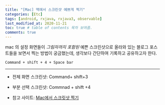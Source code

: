 ```yaml
---
title: "[Mac] 맥에서 스크린샷 예쁘게 찍기"
categories: [Etc]
tags: [android, rxjava, rxjava3, observable]
last_modified_at: 2020-11-21
toc: true # table of contents 목차 보여줌.
comments: true
---
```


mac 의 설정 화면들이 *그림자까지 포함된* 예쁜 스크린샷으로 올라와 있는 블로그 포스트들을 보면서
찍는 방법이 궁금했는데, 생각보다 간단하여 기록하고 공유하고자 한다.

```
Command + shift + 4 + Space bar
```


---

* 전체 화면 스크린샷: Command+ shift+3

* 부분 선택 스크린샷:  Commnad + shift +4 


* 참고 사이트: [Mac에서 스크릿샷 찍기](https://support.apple.com/ko-kr/HT201361)
